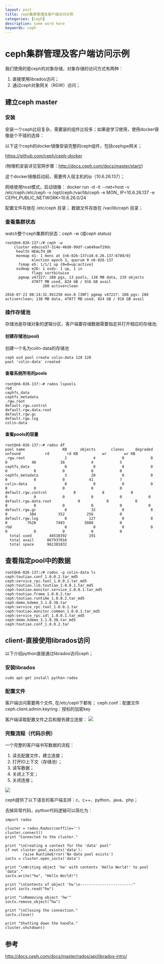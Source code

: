 ```yaml
---
layout: post
title: ceph集群管理及客户端访问示例
categories: [ceph]
description: some word here
keywords: ceph
---
```


# ceph集群管理及客户端访问示例

我们使用的是ceph的对象存储，对象存储的访问方式有两种：

1. 直接使用librados访问；
2. 通过ceph对象网关（RGW）访问；

## 建立ceph master

### 安装
安装一个ceph比较复杂，需要装的组件比较多；如果是学习使用，使用docker镜像是个不错的选择：

以下这个ceph的docker镜像安装完整的ceph组件，包括cephgw网关；

https://github.com/ceph/ceph-docker

(物理机安装详见官网步骤：http://docs.ceph.com/docs/master/start/)

这个docker镜像启动前，需要传入宿主机的ip（10.6.26.137）；

网络使用host模式，启动镜像：
docker run -d -it --net=host -v /etc/ceph:/etc/ceph -v /opt/ceph:/var/lib/ceph -e MON_
IP=10.6.26.137 -e CEPH_PUBLIC_NETWORK=10.6.26.0/24

配置文件存放在 /etc/ceph 目录；
数据文件存放在 /var/lib/ceph 目录；

### 查看集群状态

watch整个ceph集群的状态：ceph -w (或ceph status)
```shell
root@n6-026-137:/# ceph -w
    cluster edecce37-314e-46d0-99df-ca649aef29dc
     health HEALTH_OK
     monmap e1: 1 mons at {n6-026-137=10.6.26.137:6789/0}
            election epoch 3, quorum 0 n6-026-137
      fsmap e5: 1/1/1 up {0=0=up:active}
     osdmap e26: 1 osds: 1 up, 1 in
            flags sortbitwise
      pgmap v47227: 280 pgs, 13 pools, 138 MB data, 219 objects
            47077 MB used, 824 GB / 916 GB avail
                 280 active+clean

2016-07-23 08:14:32.941256 mon.0 [INF] pgmap v47227: 280 pgs: 280 active+clean; 138 MB data, 47077 MB used, 824 GB / 916 GB avail
```

### 操作存储池

存储池是存储对象的逻辑分区，客户端要存储数据需要指定并打开相应的存储池;

#### 创建存储池(pool)
创建一个名为colin-data的存储池
```shell
ceph osd pool create colin-data 128 128
pool 'colin-data' created

```

#### 查看系统所有的pools
```shell
root@n6-026-137:~# rados lspools
rbd
cephfs_data
cephfs_metadata
.rgw.root
default.rgw.control
default.rgw.data.root
default.rgw.gc
default.rgw.log
colin-data
```

#### 查看pools的容量
```shell
root@n6-026-137:~# rados df
pool name                 KB      objects       clones     degraded      unfound           rd        rd KB           wr        wr KB
.rgw.root                  2            4            0            0            0           48           38            4            5
cephfs_data                0            0            0            0            0            0            0            0            0
cephfs_metadata            3           20            0            0            0            0            0           41            7
colin-data                 0            0            0            0            0            0            0            0            0
default.rgw.control            0            8            0            0            0            0            0            0            0
default.rgw.data.root            0            0            0            0            0            0            0            0            0
default.rgw.gc             0           32            0            0            0          384          352          256            0
default.rgw.log            0          127            0            0            0         7620         7493         5080            0
rbd                        0            0            0            0            0            0            0            0            0
  total used        44510392          191
  total avail      867937016
  total space      961301832
```

## 查看指定pool中的数据
```shell
root@n6-026-137:/# rados -p colin-data ls
ceph:toutiao.conf_1.0.0.2.tar_md5
ceph:service_rpc.tool_1.0.0.1.tar_md5
ceph:toutiao.lib.toutiao_1.0.0.1.tar_md5
ceph:toutiao.monitor.service_1.0.0.1.tar_md5
ceph:toutiao.frame_1.0.0.2.tar
ceph:toutiao.runtime_1.0.0.2.tar_md5
ceph:demo.kdemo_3.1.0.38.tar
ceph:service_rpc.tool_1.0.0.1.tar
ceph:toutiao.monitor.common_1.0.0.1.tar_md5
ceph:service_rpc.idl_1.0.0.1.tar_md5
ceph:demo.kdemo_3.1.0.38.tar_md5
ceph:toutiao.conf_1.0.0.2.tar
```

## client-直接使用librados访问

以下介绍python直接通过librados访问ceph；

### 安装librados
```shell
sudo apt-get install python-rados
```

### 配置文件
客户端访问需要两个文件, 在/etc/ceph下都有；
ceph.conf：配置文件
ceph.client.admin.keyring：授权的加密key

客户端读取配置文件之后和服务建立连接：
![](http://docs.ceph.com/docs/master/_images/ditaa-bd1070de50515485f116a874684956bc7e26c664.png)


### 完整流程（代码示例）

一个完整的客户端书写数据的流程：

1. 读去配置文件，建立连接；
2. 打开IO上下文（存储池）；
3. 读写数据；
4. 关闭上下文；
5. 关闭连接；

![](http://docs.ceph.com/docs/master/_images/ditaa-186075203a47d104deed70373affeb15ec7dc9c8.png)

ceph提供了以下语言的客户端支持：c、c++、python、java、php；

去掉异常代码，python代码逻辑可以简化为：
```shell
import rados

cluster = rados.Rados(conffile='')
cluster.connect()
print "Connected to the cluster."

print "\nCreating a context for the 'data' pool"
if not cluster.pool_exists('data'):
        raise RuntimeError('No data pool exists')
ioctx = cluster.open_ioctx('data')

print "\nWriting object 'hw' with contents 'Hello World!' to pool 'data'."
ioctx.write("hw", "Hello World!")

print "\nContents of object 'hw'\n------------------------"
print ioctx.read("hw")

print "\nRemoving object 'hw'"
ioctx.remove_object("hw")

print "\nClosing the connection."
ioctx.close()

print "Shutting down the handle."
cluster.shutdown()

```

## 参考
http://docs.ceph.com/docs/master/rados/api/librados-intro/


